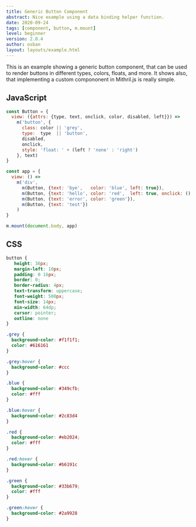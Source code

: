 ```yaml
---
title: Generic Button Component
abstract: Nice example using a data binding helper function.
date: 2020-09-24
tags: [component, button, m.mount]
level: beginner
version: 2.0.4
author: osban
layout: layouts/example.html
---
```


This is an example showing a generic button component, that can be used to render buttons in different types, colors, floats, and more.
It shows also, that implementing a custom compononent in Mithril.js is really simple.

## JavaScript

~~~js
const Button = {
  view: ({attrs: {type, text, onclick, color, disabled, left}}) =>
    m('button', {
      class: color || 'grey',
      type:  type  || 'button',
      disabled,
      onclick,
      style: 'float: ' + (left ? 'none' : 'right')
    }, text)
}

const app = {
  view: () =>
    m('div',
      m(Button, {text: 'bye',   color: 'blue', left: true}),
      m(Button, {text: 'hello', color: 'red',  left: true, onclick: () => p('click!')}),
      m(Button, {text: 'error', color: 'green'}),
      m(Button, {text: 'test'})
    )
}

m.mount(document.body, app)
~~~

## CSS

~~~css
button {
   height: 36px;
   margin-left: 10px;
   padding: 0 16px;
   border: 0;
   border-radius: 4px;
   text-transform: uppercase;
   font-weight: 500px;
   font-size: 14px;
   min-width: 64dp;
   cursor: pointer;
   outline: none
}

.grey {
  background-color: #f1f1f1;
  color: #616161
}

.grey:hover {
  background-color: #ccc
}

.blue {
  background-color: #349cfb;
  color: #fff
}

.blue:hover {
  background-color: #2c83d4
}

.red {
  background-color: #eb2024;
  color: #fff
}

.red:hover {
  background-color: #b6191c
}

.green {
  background-color: #33b679;
  color: #fff
}

.green:hover {
  background-color: #2a9928
}
~~~
